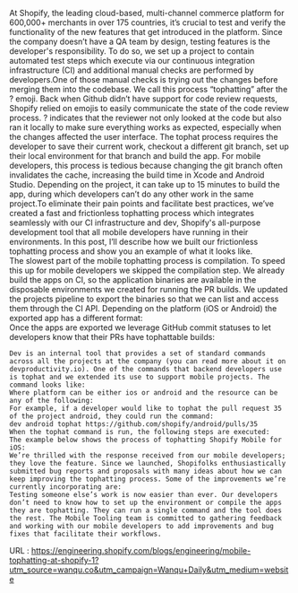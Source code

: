   At Shopify, the leading cloud-based, multi-channel commerce platform for 600,000+ merchants in over 175 countries, it’s crucial to test and verify the functionality of the new features that get introduced in the platform. Since the company doesn’t have a QA team by design, testing features is the developer's responsibility. To do so, we set up a project to contain automated test steps which execute via our continuous integration infrastructure (CI) and additional manual checks are performed by developers.One of those manual checks is trying out the changes before merging them into the codebase. We call this process “tophatting” after the ? emoji. Back when Github didn’t have support for code review requests, Shopify relied on emojis to easily communicate the state of the code review process. ? indicates that the reviewer not only looked at the code but also ran it locally to make sure everything works as expected, especially when the changes affected the user interface. The tophat process requires the developer to save their current work, checkout a different git branch, set up their local environment for that branch and build the app. For mobile developers, this process is tedious because changing the git branch often invalidates the cache, increasing the build time in Xcode and Android Studio. Depending on the project, it can take up to 15 minutes to build the app, during which developers can’t do any other work in the same project.To eliminate their pain points and facilitate best practices, we’ve created a fast and frictionless tophatting process which integrates seamlessly with our CI infrastructure and dev, Shopify's all-purpose development tool that all mobile developers have running in their environments. In this post, I’ll describe how we built our frictionless tophatting process and show you an example of what it looks like.  
    The slowest part of the mobile tophatting process is compilation. To speed this up for mobile developers we skipped the compilation step. We already build the apps on CI, so the application binaries are available in the disposable environments we created for running the PR builds. We updated the projects pipeline to export the binaries so that we can list and access them through the CI API. Depending on the platform (iOS or Android) the exported app has a different format:  
    Once the apps are exported we leverage GitHub commit statuses to let developers know that their PRs have tophattable builds:  
      
    Dev is an internal tool that provides a set of standard commands across all the projects at the company (you can read more about it on devproductivity.io). One of the commands that backend developers use is tophat and we extended its use to support mobile projects. The command looks like:  
    Where platform can be either ios or android and the resource can be any of the following:  
    For example, if a developer would like to tophat the pull request 35 of the project android, they could run the command:  
    dev android tophat https://github.com/shopify/android/pulls/35  
    When the tophat command is run, the following steps are executed:  
    The example below shows the process of tophatting Shopify Mobile for iOS:  
    We’re thrilled with the response received from our mobile developers; they love the feature. Since we launched, Shopifolks enthusiastically submitted bug reports and proposals with many ideas about how we can keep improving the tophatting process. Some of the improvements we’re currently incorporating are:  
    Testing someone else’s work is now easier than ever. Our developers don’t need to know how to set up the environment or compile the apps they are tophatting. They can run a single command and the tool does the rest. The Mobile Tooling team is committed to gathering feedback and working with our mobile developers to add improvements and bug fixes that facilitate their workflows.  
    
  URL : https://engineering.shopify.com/blogs/engineering/mobile-tophatting-at-shopify-1?utm_source=wanqu.co&utm_campaign=Wanqu+Daily&utm_medium=website